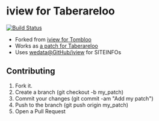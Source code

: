 # iview for Taberareloo

[![Build Status](https://travis-ci.org/YungSang/iview-for-taberareloo.png?branch=master)](https://travis-ci.org/YungSang/iview-for-taberareloo)

- Forked from [iview for Tombloo](https://github.com/ku/iview-for-tombloo)
- Works as [a patch for Taberareloo](https://github.com/YungSang/patches-for-taberareloo)
- Uses [wedata@GitHub/iview](http://wedata.github.io/iview/) for SITEINFOs

## Contributing

1. Fork it.
1. Create a branch (git checkout -b my_patch)
1. Commit your changes (git commit -am "Add my patch")
1. Push to the branch (git push origin my_patch)
1. Open a Pull Request
